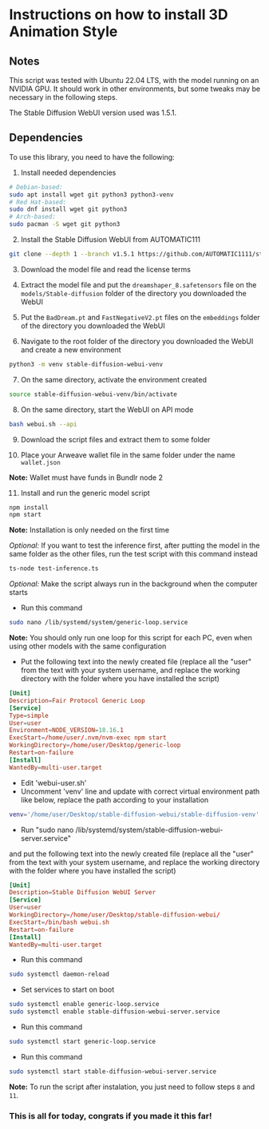 # Instructions on how to install 3D Animation Style

## Notes

This script was tested with Ubuntu 22.04 LTS, with the model running on an NVIDIA GPU. It should work in other environments, but some tweaks may be necessary in the following steps.

The Stable Diffusion WebUI version used was 1.5.1.

## Dependencies

To use this library, you need to have the following:

1. Install needed dependencies

```sh
# Debian-based:
sudo apt install wget git python3 python3-venv
# Red Hat-based:
sudo dnf install wget git python3
# Arch-based:
sudo pacman -S wget git python3
```

2. Install the Stable Diffusion WebUI from AUTOMATIC111

```sh
git clone --depth 1 --branch v1.5.1 https://github.com/AUTOMATIC1111/stable-diffusion-webui.git
```

3. Download the model file and read the license terms

4. Extract the model file and put the `dreamshaper_8.safetensors` file on the `models/Stable-diffusion` folder of the directory you downloaded the WebUI

5. Put the `BadDream.pt` and `FastNegativeV2.pt` files on the `embeddings` folder of the directory you downloaded the WebUI

6. Navigate to the root folder of the directory you downloaded the WebUI and create a new environment

```sh
python3 -m venv stable-diffusion-webui-venv
```

7. On the same directory, activate the environment created

```sh
source stable-diffusion-webui-venv/bin/activate
```

8. On the same directory, start the WebUI on API mode

```sh
bash webui.sh --api
```

9. Download the script files and extract them to some folder

10. Place your Arweave wallet file in the same folder under the name `wallet.json`

**Note:** Wallet must have funds in Bundlr node 2

11. Install and run the generic model script

```bash
npm install
npm start
```

**Note:** Installation is only needed on the first time

*Optional:* If you want to test the inference first, after putting the model in the same folder as the other files, run the test script with this command instead

```bash
ts-node test-inference.ts
```

*Optional:* Make the script always run in the background when the computer starts

* Run this command

```sh
sudo nano /lib/systemd/system/generic-loop.service
```

**Note:** You should only run one loop for this script for each PC, even when using other models with the same configuration

* Put the following text into the newly created file (replace all the "user" from the text with your system username, and replace the working directory with the folder where you have installed the script)

```conf
[Unit]
Description=Fair Protocol Generic Loop
[Service]
Type=simple
User=user
Environment=NODE_VERSION=18.16.1
ExecStart=/home/user/.nvm/nvm-exec npm start
WorkingDirectory=/home/user/Desktop/generic-loop
Restart=on-failure
[Install]
WantedBy=multi-user.target
```

* Edit 'webui-user.sh'
* Uncomment 'venv' line and update with correct virtual environment path like below, replace the path according to your installation

```sh
venv='/home/user/Desktop/stable-diffusion-webui/stable-diffusion-venv'
```

* Run "sudo nano /lib/systemd/system/stable-diffusion-webui-server.service"

and put the following text into the newly created file (replace all the "user" from the text with your system username, and replace the working directory with the folder where you have installed the script)

```conf
[Unit]
Description=Stable Diffusion WebUI Server
[Service]
User=user
WorkingDirectory=/home/user/Desktop/stable-diffusion-webui/
ExecStart=/bin/bash webui.sh
Restart=on-failure
[Install]
WantedBy=multi-user.target
```

* Run this command

```sh
sudo systemctl daemon-reload
```

* Set services to start on boot

```sh
sudo systemctl enable generic-loop.service
sudo systemctl enable stable-diffusion-webui-server.service
```

* Run this command

```sh
sudo systemctl start generic-loop.service
```

* Run this command

```sh
sudo systemctl start stable-diffusion-webui-server.service
```

**Note:** To run the script after instalation, you just need to follow steps `8` and `11`.

### This is all for today, congrats if you made it this far!
